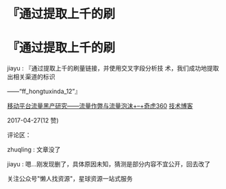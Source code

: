 # 『通过提取上千的刷

# 『通过提取上千的刷

jiayu : 『通过提取上千的刷量链接，并使用交叉字段分析技 术，我们成功地提取出相关渠道的标识

——“ff_hongtuxinda_12”』

[移动平台流量黑产研究](http://blogs.360.cn/blog/false_traffic_underground_industry/)[——](http://blogs.360.cn/blog/false_traffic_underground_industry/)[流量作弊与流量泡沫](http://blogs.360.cn/blog/false_traffic_underground_industry/)[+–+](http://blogs.360.cn/blog/false_traffic_underground_industry/)[奇虎](http://blogs.360.cn/blog/false_traffic_underground_industry/)[360](http://blogs.360.cn/blog/false_traffic_underground_industry/) [技术博客](http://blogs.360.cn/blog/false_traffic_underground_industry/)

2017-04-27(12 赞)

评论区：

zhuqling : 文章没了

jiayu : 嗯…刚发现删了，具体原因未知，猜测是部分内容不宜公开，回去改了

关注公众号"懒人找资源"，星球资源一站式服务